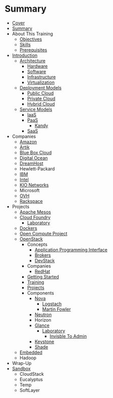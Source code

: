 # Summary

* [Cover](README.md)
* [Summary](SUMMARY.md)
* About This Training
   * [Objectives](documentation/Objectives.md)
   * [Skills](documentation/Skills.md)
   * [Prerequisites](documentation/Prerequisites.md)
* [Introduction](documentation/Introduction.md)
   * [Architecture](documentation/Concepts.md)
       * [Hardware](documentation/ConceptsHardware.md)
       * [Software](documentation/ConceptsSoftware.md)
       * [Infrastructure](documentation/ConceptsInfrastructure.md)
       * [Virtualization](documentation/Virtualization.md)
   * [Deployment Models](documentation/DeploymentModels.md)
       * [Public Cloud](documentation/PublicCloud.md)
       * [Private Cloud](documentation/PrivateCloud.md)
       * [Hybrid Cloud](documentation/HybridCloud.md)
   * [Service Models](documentation/ServiceModels.md)
       * [IaaS](documentation/IaaS.md)
       * [PaaS](documentation/PaaS.md)
           * [Kandy](documentation/Kandy.md)
       * [SaaS](documentation/SaaS.md)
* Companies
   * [Amazon](documentation/Amazon.md)
   * [Artik](documentation/Artik.md)
   * [Blue Box Cloud](documentation/BlueBoxCloud.md)
   * [Digital Ocean](documentation/DigitalOcean.md)
   * [DreamHost](documentation/DreamHost.md)
   * Hewlett-Packard
   * [IBM](documentation/Ibm.md)
   * [Intel](documentation/Intel.md)
   * [KIO Networks](documentation/KioNetworks.md)
   * Microsoft
   * [OVH](documentation/Ovh.md)
   * [Rackspace](documentation/Rackspace.md)
* Projects
   * [Apache Mesos](documentation/ApacheMesos.md)
   * [Cloud Foundry](documentation/CloudFoundry.md)
       * [Laboratory](documentation/Laboratory.md)
   * [Dockers](documentation/Docker.md)
   * [Open Compute Project](documentation/OpenComputeProject.md)
   * [OpenStack](documentation/OpenStack.md)
       * Concepts
           * [Application Programming Interface](documentation/OpenstackApplicationProgrammingInterface.md)
           * [Brokers](documentation/Brokers.md)
           * [DevStack](DevStack.md)
       * Companies
           * [RedHat](documentation/OpenStackRedHat.md)
       * [Getting Started](documentation/OpenStackGettingStarted.md)
       * [Training](documentation/OpenStackTraining.md)
       * [Projects](documentation/OpenStackProjects.md)
       * Components
           * [Nova](documentation/Nova.md)
               * [Logstach](documentation/Logstach.md)
               * [Martin Fowler](documentation/MartinFowler.md)
           * [Neutron](documentation/OpenStackNeutron.md)
           * Horizon
           * [Glance](documentation/Glance.md)
               * [Laboratory](documentation/GlanceLaboratory.md)
                   * [Invisble To Admin](documentation/GlanceInvisbleToAdmin.md)
           * [Keystone](documentation/ComponentsKeystone.md)
           * [Shade](documentation/ComponentsShade.md)
   * [Embedded](documentation/Embedded.md)
   * Hadoop
* Wrap-Up
* [Sandbox](documentation/Sandbox.md)
   * CloudStack
   * Eucalyptus
   * Temp
   * SoftLayer

